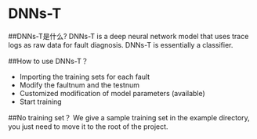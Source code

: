 # DNNs-T
##DNNs-T是什么?
DNNs-T is a deep neural network model that uses trace logs as raw data for fault diagnosis. DNNs-T is essentially a classifier.

##How to use DNNs-T？
* Importing the training sets for each fault
* Modify the faultnum and the testnum
* Customized modification of model parameters (available)
* Start training

##No training set？
We give a sample training set in the example directory, you just need to move it to the root of the project.